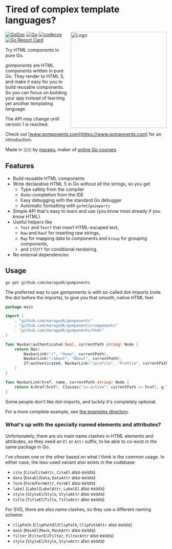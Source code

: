 # Tired of complex template languages?

<img src="logo.png" alt="Logo" width="300" align="right"/>

[![GoDoc](https://pkg.go.dev/badge/github.com/maragudk/gomponents)](https://pkg.go.dev/github.com/maragudk/gomponents)
[![Go](https://github.com/maragudk/gomponents/actions/workflows/ci.yml/badge.svg)](https://github.com/maragudk/gomponents/actions/workflows/ci.yml)
[![codecov](https://codecov.io/gh/maragudk/gomponents/branch/main/graph/badge.svg)](https://codecov.io/gh/maragudk/gomponents)
[![Go Report Card](https://goreportcard.com/badge/github.com/maragudk/gomponents)](https://goreportcard.com/report/github.com/maragudk/gomponents)

Try HTML components in pure Go.

_gomponents_ are HTML components written in pure Go.
They render to HTML 5, and make it easy for you to build reusable components.
So you can focus on building your app instead of learning yet another templating language.

The API may change until version 1 is reached.

Check out [www.gomponents.com](https://www.gomponents.com) for an introduction.

Made in 🇩🇰 by [maragu](https://www.maragu.dk), maker of [online Go courses](https://www.golang.dk/).

## Features

- Build reusable HTML components
- Write declarative HTML 5 in Go without all the strings, so you get
  - Type safety from the compiler
  - Auto-completion from the IDE
  - Easy debugging with the standard Go debugger
  - Automatic formatting with `gofmt`/`goimports`
- Simple API that's easy to learn and use (you know most already if you know HTML)
- Useful helpers like
  - `Text` and `Textf` that insert HTML-escaped text,
  - `Raw` and `Rawf` for inserting raw strings,
  - `Map` for mapping data to components and `Group` for grouping components,
  - and `If`/`Iff` for conditional rendering.
- No external dependencies

## Usage

```shell
go get github.com/maragudk/gomponents
```

The preferred way to use gomponents is with so-called dot-imports (note the dot before the imports),
to give you that smooth, native HTML feel:

```go
package main

import (
	. "github.com/maragudk/gomponents"
	. "github.com/maragudk/gomponents/components"
	. "github.com/maragudk/gomponents/html"
)

func Navbar(authenticated bool, currentPath string) Node {
	return Nav(
		NavbarLink("/", "Home", currentPath),
		NavbarLink("/about", "About", currentPath),
		If(authenticated, NavbarLink("/profile", "Profile", currentPath)),
	)
}

func NavbarLink(href, name, currentPath string) Node {
	return A(Href(href), Classes{"is-active": currentPath == href}, g.Text(name))
}
```

Some people don't like dot-imports, and luckily it's completely optional.

For a more complete example, see [the examples directory](internal/examples/).

### What's up with the specially named elements and attributes?

Unfortunately, there are six main name clashes in HTML elements and attributes, so they need an `El` or `Attr` suffix,
to be able to co-exist in the same package in Go.

I've chosen one or the other based on what I think is the common usage.
In either case, the less-used variant also exists in the codebase:

- `cite` (`Cite`/`CiteAttr`, `CiteEl` also exists)
- `data` (`DataEl`/`Data`, `DataAttr` also exists)
- `form` (`Form`/`FormAttr`, `FormEl` also exists)
- `label` (`Label`/`LabelAttr`, `LabelEl` also exists)
- `style` (`StyleEl`/`Style`, `StyleAttr` also exists)
- `title` (`TitleEl`/`Title`, `TitleAttr` also exists)

For SVG, there are also name clashes, so they use a different naming scheme:

- `clipPath` (`ClipPathEl`/`ClipPath`, `ClipPathAttr` also exists)
- `mask` (`MaskEl`/`Mask`, `MaskAttr` also exists)
- `filter` (`FilterEl`/`Filter`, `FilterAttr` also exists)
- `style` (`StyleEl`/`Style`, `StyleAttr` also exists)

